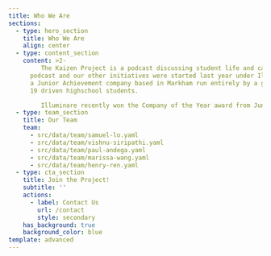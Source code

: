 ```yaml
---
title: Who We Are
sections:
  - type: hero_section
    title: Who We Are
    align: center
  - type: content_section
    content: >2-
         The Kaizen Project is a podcast discussing student life and career exploration through meaningful conversations with older students, mentors, and industry professionals. The
      podcast and our other initiatives were started last year under Illuminare,
      a Junior Achievement company based in Markham run entirely by a group of
      19 driven highschool students.  

         Illuminare recently won the Company of the Year award from Junior Achievement Central Ontario for placing as the top social enterprise out of the 53 other youth companies and 1100+ other entrepreneurs in the program. As such, core members of The Kaizen Project have stepped up to continue the podcast even after the program has ended and some of our executives have graduated.
  - type: team_section
    title: Our Team
    team:
      - src/data/team/samuel-lo.yaml
      - src/data/team/vishnu-siripathi.yaml
      - src/data/team/paul-andega.yaml
      - src/data/team/marissa-wang.yaml
      - src/data/team/henry-ren.yaml
  - type: cta_section
    title: Join the Project!
    subtitle: ''
    actions:
      - label: Contact Us
        url: /contact
        style: secondary
    has_background: true
    background_color: blue
template: advanced
---
```

